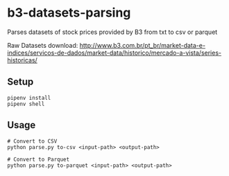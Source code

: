 # b3-datasets-parsing
Parses datasets of stock prices provided by B3 from txt to csv or parquet

Raw Datasets download: http://www.b3.com.br/pt_br/market-data-e-indices/servicos-de-dados/market-data/historico/mercado-a-vista/series-historicas/

## Setup
```console
pipenv install
pipenv shell
```
## Usage
```console
# Convert to CSV
python parse.py to-csv <input-path> <output-path>

# Convert to Parquet
python parse.py to-parquet <input-path> <output-path>
```
